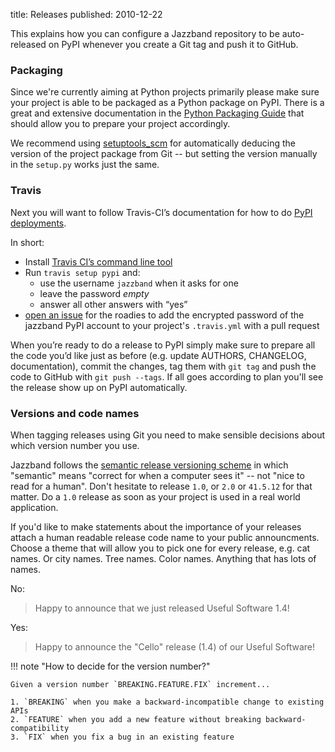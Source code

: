 title: Releases
published: 2010-12-22

This explains how you can configure a Jazzband repository to be
auto-released on PyPI whenever you create a Git tag and push it to GitHub.

### Packaging

Since we're currently aiming at Python projects primarily please
make sure your project is able to be packaged as a Python package
on PyPI. There is a great and extensive documentation in the
[Python Packaging Guide][PyPUG] that should allow you to prepare
your project accordingly.

We recommend using [setuptools_scm] for automatically deducing
the version of the project package from Git -- but setting the
version manually in the `setup.py` works just the same.

[PyPUG]: https://packaging.python.org/en/latest/
[setuptools_scm]: https://pypi.python.org/pypi/setuptools_scm

### Travis

Next you will want to follow Travis-CI’s documentation for how to do
[PyPI deployments][pypi-deploy].

[pypi-deploy]: https://docs.travis-ci.com/user/deployment/pypi/

In short:

- Install [Travis CI’s command line tool][travis-cli]
- Run `travis setup pypi` and:
	- use the username `jazzband` when it asks for one
	- leave the password *empty*
	- answer all other answers with “yes”
- [open an issue](https://github.com/jazzband/roadies/issues/new) for the
  roadies to add the encrypted password of the jazzband PyPI account to
  your project's `.travis.yml` with a pull request

When you’re ready to do a release to PyPI simply make sure to prepare all
the code you’d like just as before (e.g. update AUTHORS, CHANGELOG,
documentation), commit the changes, tag them with `git tag` and push
the code to GitHub with `git push --tags`. If all goes according to plan
you'll see the release show up on PyPI automatically.

### Versions and code names

When tagging releases using Git you need to make sensible decisions about
which version number you use.

Jazzband follows the [semantic release versioning scheme][semver] in which
"semantic" means "correct for when a computer sees it" -- not "nice to read
for a human". Don't hesitate to release `1.0`, or `2.0` or `41.5.12` for
that matter. Do a `1.0` release as soon as your project is used in a real
world application.

If you'd like to make statements about the importance of your releases
attach a human readable release code name to your public announcments.
Choose a theme that will allow you to pick one for every release, e.g.
cat names. Or city names. Tree names. Color names. Anything that has lots
of names.

No:

> Happy to announce that we just released Useful Software 1.4!

Yes:

> Happy to announce the "Cello" release (1.4) of our Useful Software!

[semver]: http://blog.versioneye.com/2014/01/16/semantic-versioning/
[travis-cli]: https://github.com/travis-ci/travis.rb#installation

!!! note "How to decide for the version number?"

	Given a version number `BREAKING.FEATURE.FIX` increment...

	1. `BREAKING` when you make a backward-incompatible change to existing APIs
	2. `FEATURE` when you add a new feature without breaking backward-compatibility
	3. `FIX` when you fix a bug in an existing feature

